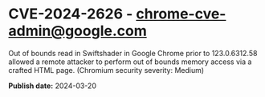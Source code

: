 # CVE-2024-2626 - chrome-cve-admin@google.com

Out of bounds read in Swiftshader in Google Chrome prior to 123.0.6312.58 allowed a remote attacker to perform out of bounds memory access via a crafted HTML page. (Chromium security severity: Medium)

**Publish date:** 2024-03-20
